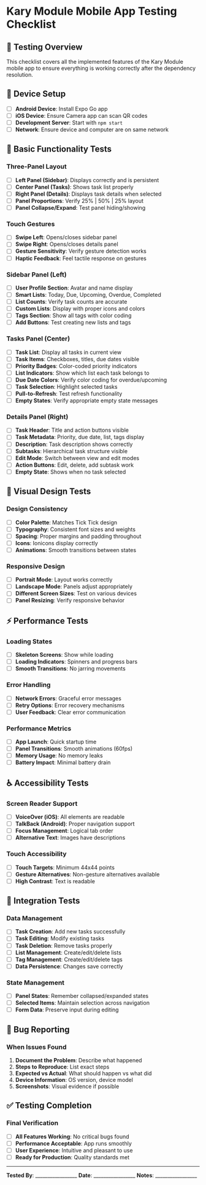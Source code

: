 # Kary Module Mobile App Testing Checklist

## 🎯 Testing Overview
This checklist covers all the implemented features of the Kary Module mobile app to ensure everything is working correctly after the dependency resolution.

## 📱 Device Setup
- [ ] **Android Device**: Install Expo Go app
- [ ] **iOS Device**: Ensure Camera app can scan QR codes
- [ ] **Development Server**: Start with `npm start`
- [ ] **Network**: Ensure device and computer are on same network

## 🔧 Basic Functionality Tests

### Three-Panel Layout
- [ ] **Left Panel (Sidebar)**: Displays correctly and is persistent
- [ ] **Center Panel (Tasks)**: Shows task list properly
- [ ] **Right Panel (Details)**: Displays task details when selected
- [ ] **Panel Proportions**: Verify 25% | 50% | 25% layout
- [ ] **Panel Collapse/Expand**: Test panel hiding/showing

### Touch Gestures
- [ ] **Swipe Left**: Opens/closes sidebar panel
- [ ] **Swipe Right**: Opens/closes details panel
- [ ] **Gesture Sensitivity**: Verify gesture detection works
- [ ] **Haptic Feedback**: Feel tactile response on gestures

### Sidebar Panel (Left)
- [ ] **User Profile Section**: Avatar and name display
- [ ] **Smart Lists**: Today, Due, Upcoming, Overdue, Completed
- [ ] **List Counts**: Verify task counts are accurate
- [ ] **Custom Lists**: Display with proper icons and colors
- [ ] **Tags Section**: Show all tags with color coding
- [ ] **Add Buttons**: Test creating new lists and tags

### Tasks Panel (Center)
- [ ] **Task List**: Display all tasks in current view
- [ ] **Task Items**: Checkboxes, titles, due dates visible
- [ ] **Priority Badges**: Color-coded priority indicators
- [ ] **List Indicators**: Show which list each task belongs to
- [ ] **Due Date Colors**: Verify color coding for overdue/upcoming
- [ ] **Task Selection**: Highlight selected tasks
- [ ] **Pull-to-Refresh**: Test refresh functionality
- [ ] **Empty States**: Verify appropriate empty state messages

### Details Panel (Right)
- [ ] **Task Header**: Title and action buttons visible
- [ ] **Task Metadata**: Priority, due date, list, tags display
- [ ] **Description**: Task description shows correctly
- [ ] **Subtasks**: Hierarchical task structure visible
- [ ] **Edit Mode**: Switch between view and edit modes
- [ ] **Action Buttons**: Edit, delete, add subtask work
- [ ] **Empty State**: Shows when no task selected

## 🎨 Visual Design Tests

### Design Consistency
- [ ] **Color Palette**: Matches Tick Tick design
- [ ] **Typography**: Consistent font sizes and weights
- [ ] **Spacing**: Proper margins and padding throughout
- [ ] **Icons**: Ionicons display correctly
- [ ] **Animations**: Smooth transitions between states

### Responsive Design
- [ ] **Portrait Mode**: Layout works correctly
- [ ] **Landscape Mode**: Panels adjust appropriately
- [ ] **Different Screen Sizes**: Test on various devices
- [ ] **Panel Resizing**: Verify responsive behavior

## ⚡ Performance Tests

### Loading States
- [ ] **Skeleton Screens**: Show while loading
- [ ] **Loading Indicators**: Spinners and progress bars
- [ ] **Smooth Transitions**: No jarring movements

### Error Handling
- [ ] **Network Errors**: Graceful error messages
- [ ] **Retry Options**: Error recovery mechanisms
- [ ] **User Feedback**: Clear error communication

### Performance Metrics
- [ ] **App Launch**: Quick startup time
- [ ] **Panel Transitions**: Smooth animations (60fps)
- [ ] **Memory Usage**: No memory leaks
- [ ] **Battery Impact**: Minimal battery drain

## ♿ Accessibility Tests

### Screen Reader Support
- [ ] **VoiceOver (iOS)**: All elements are readable
- [ ] **TalkBack (Android)**: Proper navigation support
- [ ] **Focus Management**: Logical tab order
- [ ] **Alternative Text**: Images have descriptions

### Touch Accessibility
- [ ] **Touch Targets**: Minimum 44x44 points
- [ ] **Gesture Alternatives**: Non-gesture alternatives available
- [ ] **High Contrast**: Text is readable

## 🔄 Integration Tests

### Data Management
- [ ] **Task Creation**: Add new tasks successfully
- [ ] **Task Editing**: Modify existing tasks
- [ ] **Task Deletion**: Remove tasks properly
- [ ] **List Management**: Create/edit/delete lists
- [ ] **Tag Management**: Create/edit/delete tags
- [ ] **Data Persistence**: Changes save correctly

### State Management
- [ ] **Panel States**: Remember collapsed/expanded states
- [ ] **Selected Items**: Maintain selection across navigation
- [ ] **Form Data**: Preserve input during editing

## 🐛 Bug Reporting

### When Issues Found
1. **Document the Problem**: Describe what happened
2. **Steps to Reproduce**: List exact steps
3. **Expected vs Actual**: What should happen vs what did
4. **Device Information**: OS version, device model
5. **Screenshots**: Visual evidence if possible

## ✅ Testing Completion

### Final Verification
- [ ] **All Features Working**: No critical bugs found
- [ ] **Performance Acceptable**: App runs smoothly
- [ ] **User Experience**: Intuitive and pleasant to use
- [ ] **Ready for Production**: Quality standards met

---

**Tested By**: _________________
**Date**: _________________
**Notes**: _________________
